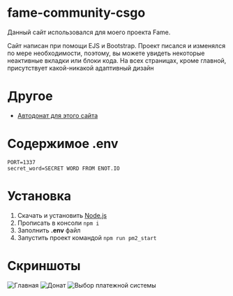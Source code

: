 # fame-community-csgo

Данный сайт использовался для моего проекта Fame.

Сайт написан при помощи EJS и Bootstrap. Проект писался и изменялся по мере необходимости, поэтому, вы можете увидеть некоторые неактивные вкладки или блоки кода. На всех страницах, кроме главной, присутствует какой-никакой адаптивный дизайн

# Другое
- [Автодонат для этого сайта](https://github.com/ilyhalight/site-autodonate-p2p)

# Содержимое .env
```
PORT=1337
secret_word=SECRET WORD FROM ENOT.IO
```

# Установка
1. Скачать и установить [Node.js](https://nodejs.org/en/download/)
2. Прописать в консоли `npm i`
3. Заполнить **.env** файл
4. Запустить проект командой `npm run pm2_start`

# Скриншоты
![Главная](https://i.imgur.com/jY0Kasd.png)
![Донат](https://i.imgur.com/PGQH61b.png)
![Выбор платежной системы](https://i.imgur.com/ffHnroy.png)
